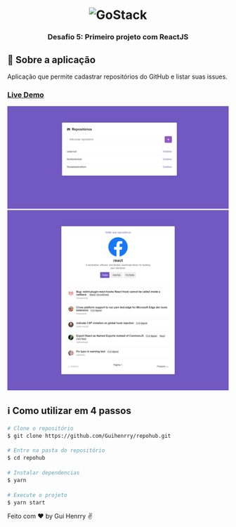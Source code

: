 <h1 align="center">
    <img alt="GoStack" src="https://rocketseat-cdn.s3-sa-east-1.amazonaws.com/bootcamp-header.png" width="200px" />
</h1>

<h3 align="center">
  Desafio 5: Primeiro projeto com ReactJS
</h3>

## :rocket: Sobre a aplicação

Aplicação que permite cadastrar repositórios do GitHub e listar suas issues.

### [Live Demo](https://guihenrry-repohub.netlify.com/)

![Screenshot Main](screenshot-main.png)
![Screenshot Repository](screenshot-repository.png)

## :information_source: Como utilizar em 4 passos

```bash
# Clone o repositório
$ git clone https://github.com/Guihenrry/repohub.git

# Entre na pasta do repositório
$ cd repohub

# Instalar dependencias
$ yarn

# Execute o projeto
$ yarn start
```

Feito com ♥ by Gui Henrry ✌
